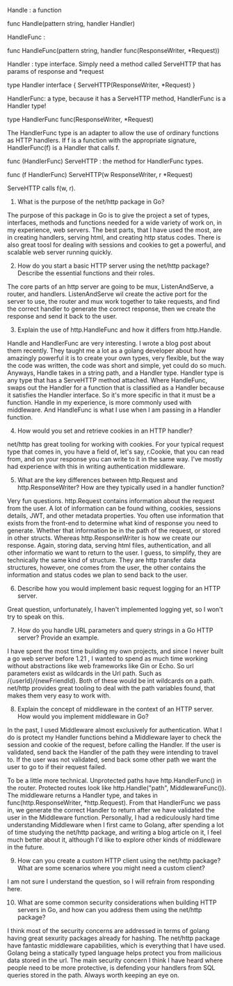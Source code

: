 Handle : a function

func Handle(pattern string, handler Handler)

HandleFunc :

func HandleFunc(pattern string, handler func(ResponseWriter, *Request))

Handler : type interface. Simply need a method called ServeHTTP that has params of response and *request

type Handler interface {
	ServeHTTP(ResponseWriter, *Request)
}

HandlerFunc: a type, because it has a ServeHTTP method, HandlerFunc is a Handler type!

type HandlerFunc func(ResponseWriter, *Request)

The HandlerFunc type is an adapter to allow the use of ordinary functions as HTTP handlers. If f is a function with the appropriate signature, HandlerFunc(f) is a Handler that calls f.

func (HandlerFunc) ServeHTTP : the method for HandlerFunc types.

func (f HandlerFunc) ServeHTTP(w ResponseWriter, r *Request)

ServeHTTP calls f(w, r).

1. What is the purpose of the net/http package in Go?

The purpose of this package in Go is to give the project a set of types, interfaces, methods and functions needed for a wide variety of work on, in my experience, web servers. The best parts, that I have used the most, are in creating handlers, serving html, and creating http status codes. There is also great toosl for dealing with sessions and cookies to get a powerful, and scalable web server running quickly.

2. How do you start a basic HTTP server using the net/http package? Describe the essential functions and their roles.

The core parts of an http server are going to be mux, ListenAndServe, a router, and handlers. ListenAndServe wil create the active port for the server to use, the router and mux work together to take requests, and find the correct handler to generate the correct response, then we create the response and send it back to the user.

3. Explain the use of http.HandleFunc and how it differs from http.Handle.

Handle and HandlerFunc are very interesting. I wrote a blog post about them recently. They taught me a lot as a golang developer about how amazingly powerful it is to create your own types, very flexible, but the way the code was written, the code was short and simple, yet could do so much. Anyways, Handle takes in a string path, and a Handler type. Handler type is any type that has a ServeHTTP method attached. Where HandleFunc, swaps out the Handler for a function that is classified as a Handler because it satisfies the Handler interface. So it's more specific in that it must be a function. Handle in my experience, is more commonly used with middleware. And HandleFunc is what I use when I am passing in a Handler function.

4. How would you set and retrieve cookies in an HTTP handler?

net/http has great tooling for working with cookies. For your typical request type that comes in, you have a field of, let's say, r.Cookie, that you can read from, and on your response you can write to it in the same way. I've mostly had experience with this in writing authentication middleware.

5. What are the key differences between http.Request and http.ResponseWriter? How are they typically used in a handler function?

Very fun questions. http.Request contains information about the request from the user. A lot of information can be found withing, cookies, sessions details, JWT, and other metadata properties. You often use information that exists from the front-end to determine what kind of response you need to generate. Whether that information be in the path of the request, or stored in other structs. Whereas http.ResponseWriter is how we create our response. Again, storing data, serving html files, authentication, and all other informatio we want to return to the user. I guess, to simplify, they are technically the same kind of structure. They are http transfer data structures, however, one comes from the user, the other contains the information and status codes we plan to send back to the user.

6. Describe how you would implement basic request logging for an HTTP server.

Great question, unfortunately, I haven't implemented logging yet, so I won't try to speak on this.

7. How do you handle URL parameters and query strings in a Go HTTP server? Provide an example.

I have spent the most time building my own projects, and since I never built a go web server before 1.21 , I wanted to spend as much time working without abstractions like web frameworks like Gin or Echo. So url parameters exist as wildcards in the Url path. Such as /{userId}/{newFriendId}. Both of these would be int wildcards on a path. net/http provides great tooling to deal with the path variables found, that makes them very easy to work with.

8. Explain the concept of middleware in the context of an HTTP server. How would you implement middleware in Go?

In the past, I used Middleware almost exclusively for authentication. What I do is protect my Handler functions behind a Middleware layer to check the session and cookie of the request, before calling the Handler. If the user is validated, send back the Handler of the path they were intending to travel to. If the user was not validated, send back some other path we want the user to go to if their request failed.

To be a little more technical. Unprotected paths have http.HandlerFunc() in the router. Protected routes look like http.Handle("path", MiddlewareFunc()). The middleware returns a Handler type, and takes in func(http.ResponseWriter, *http.Request). From that HandlerFunc we pass in, we generate the correct Handler to return after we have validated the user in the Middleware function. Personally, I had a rediculously hard time understanding Middleware when I first came to Golang, after spending a lot of time studying the net/http package, and writing a blog article on it, I feel much better about it, although I'd like to explore other kinds of middleware in the future.

9. How can you create a custom HTTP client using the net/http package? What are some scenarios where you might need a custom client?

I am not sure I understand the question, so I will refrain from responding here.

10. What are some common security considerations when building HTTP servers in Go, and how can you address them using the net/http package?

I think most of the security concerns are addressed in terms of golang having great sexurity packages already for hashing. The net/http package have fantastic middleware capabilities, which is everything that I have used. Golang being a statically typed language helps protect you from mailicious data stored in the url. The main security concern I think I have heard where people need to be more protective, is defending your handlers from SQL queries stored in the path. Always worth keeping an eye on.